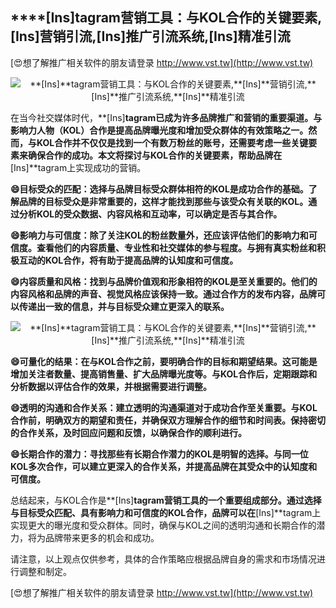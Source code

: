 ## ****[Ins]**tagram营销工具：与KOL合作的关键要素,**[Ins]**营销引流,**[Ins]**推广引流系统,**[Ins]**精准引流**

[😍想了解推广相关软件的朋友请登录 http://www.vst.tw](http://www.vst.tw)

 <center><img src="https://vst.tw/MP4/tuiguang/png/7.png" alt="**[Ins]**tagram营销工具：与KOL合作的关键要素,**[Ins]**营销引流,**[Ins]**推广引流系统,**[Ins]**精准引流"></center>

在当今社交媒体时代，**[Ins]**tagram已成为许多品牌推广和营销的重要渠道。与影响力人物（KOL）合作是提高品牌曝光度和增加受众群体的有效策略之一。然而，与KOL合作并不仅仅是找到一个有数万粉丝的账号，还需要考虑一些关键要素来确保合作的成功。本文将探讨与KOL合作的关键要素，帮助品牌在**[Ins]**tagram上实现成功的营销。

**😄目标受众的匹配：选择与品牌目标受众群体相符的KOL是成功合作的基础。了解品牌的目标受众是非常重要的，这样才能找到那些与该受众有关联的KOL。通过分析KOL的受众数据、内容风格和互动率，可以确定是否与其合作。**

**😄影响力与可信度：除了关注KOL的粉丝数量外，还应该评估他们的影响力和可信度。查看他们的内容质量、专业性和社交媒体的参与程度。与拥有真实粉丝和积极互动的KOL合作，将有助于提高品牌的认知度和可信度。**

**😄内容质量和风格：找到与品牌价值观和形象相符的KOL是至关重要的。他们的内容风格和品牌的声音、视觉风格应该保持一致。通过合作方的发布内容，品牌可以传递出一致的信息，并与目标受众建立更深入的联系。**

 <center><img src="https://vst.tw/MP4/tuiguang/png/7.png" alt="**[Ins]**tagram营销工具：与KOL合作的关键要素,**[Ins]**营销引流,**[Ins]**推广引流系统,**[Ins]**精准引流"></center>

**😄可量化的结果：在与KOL合作之前，要明确合作的目标和期望结果。这可能是增加关注者数量、提高销售量、扩大品牌曝光度等。与KOL合作后，定期跟踪和分析数据以评估合作的效果，并根据需要进行调整。**

**😄透明的沟通和合作关系：建立透明的沟通渠道对于成功合作至关重要。与KOL合作前，明确双方的期望和责任，并确保双方理解合作的细节和时间表。保持密切的合作关系，及时回应问题和反馈，以确保合作的顺利进行。**

**😄长期合作的潜力：寻找那些有长期合作潜力的KOL是明智的选择。与同一位KOL多次合作，可以建立更深入的合作关系，并提高品牌在其受众中的认知度和可信度。**

总结起来，与KOL合作是**[Ins]**tagram营销工具的一个重要组成部分。通过选择与目标受众匹配、具有影响力和可信度的KOL合作，品牌可以在**[Ins]**tagram上实现更大的曝光度和受众群体。同时，确保与KOL之间的透明沟通和长期合作的潜力，将为品牌带来更多的机会和成功。

请注意，以上观点仅供参考，具体的合作策略应根据品牌自身的需求和市场情况进行调整和制定。

[😍想了解推广相关软件的朋友请登录 http://www.vst.tw](http://www.vst.tw)



